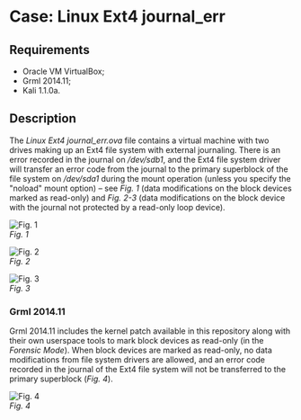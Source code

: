 # Case: Linux Ext4 journal_err
## Requirements
- Oracle VM VirtualBox;
- Grml 2014.11;
- Kali 1.1.0a.

## Description
The *Linux Ext4 journal_err.ova* file contains a virtual machine with two drives making up an Ext4 file system with external journaling. There is an error recorded in the journal on */dev/sdb1*, and the Ext4 file system driver will transfer an error code from the journal to the primary superblock of the file system on */dev/sda1* during the mount operation (unless you specify the "noload" mount option) – see *Fig. 1* (data modifications on the block devices marked as read-only) and *Fig. 2-3* (data modifications on the block device with the journal not protected by a read-only loop device).

<img src="https://raw.githubusercontent.com/msuhanov/Linux-write-blocker/master/validation/ext4/images/1.png" alt="Fig. 1" /><br>*Fig. 1*<br>

<img src="https://raw.githubusercontent.com/msuhanov/Linux-write-blocker/master/validation/ext4/images/2.png" alt="Fig. 2" /><br>*Fig. 2*<br>

<img src="https://raw.githubusercontent.com/msuhanov/Linux-write-blocker/master/validation/ext4/images/3.png" alt="Fig. 3" /><br>*Fig. 3*

### Grml 2014.11
Grml 2014.11 includes the kernel patch available in this repository along with their own userspace tools to mark block devices as read-only (in the *Forensic Mode*). When block devices are marked as read-only, no data modifications from file system drivers are allowed, and an error code recorded in the journal of the Ext4 file system will not be transferred to the primary superblock (*Fig. 4*).

<img src="https://raw.githubusercontent.com/msuhanov/Linux-write-blocker/master/validation/ext4/images/4.png" alt="Fig. 4" /><br>*Fig. 4*
